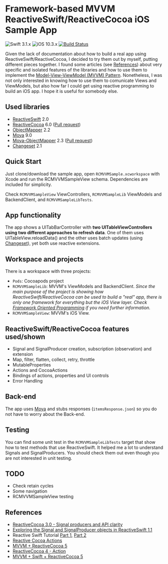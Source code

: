 # Framework-based MVVM ReactiveSwift/ReactiveCocoa iOS Sample App

![Swift 3.1.x](https://img.shields.io/badge/Swift-3.1.x-orange.svg) ![iOS 10.3.x](https://img.shields.io/badge/iOS-10.3.x-orange.svg) [![Build Status](https://travis-ci.org/albsala/RCMVVMSample.svg?branch=master)](https://travis-ci.org/albsala/RCMVVMSample)

Given the lack of documentation about how to build a real app using ReactiveSwift/ReactiveCocoa, I decided to try them out by myself, putting different pieces together. I found some articles (see [References](#references)) about very specific and isolated features of the libraries and how to use them to implement the [Model-View-ViewModel (MVVM) Pattern](https://en.wikipedia.org/wiki/Model–view–viewmodel). Nonetheless, I was not only interested in knowing how to use them to comunicate Views and ViewModels, but also how far I could get using reactive programming to build an iOS app. I hope it is useful for somebody else.

## Used libraries

* [ReactiveSwift](https://github.com/ReactiveCocoa/ReactiveSwift) 2.0 
* [ReactiveCocoa](https://github.com/ReactiveCocoa/ReactiveCocoa) 6.0 ([Pull request](https://github.com/ReactiveCocoa/ReactiveCocoa/pull/3504))
* [ObjectMapper](https://github.com/Hearst-DD/ObjectMapper) 2.2
* [Moya](https://github.com/Moya/Moya/releases) 9.0
* [Moya-ObjectMapper](https://github.com/ivanbruel/Moya-ObjectMapper) 2.3 ([Pull request](https://github.com/ivanbruel/Moya-ObjectMapper/pull/66))
* [Changeset](https://github.com/osteslag/Changeset) 2.1

## Quick Start
Just clone/download the sample app, open `RCMVVMSample.xcworkspace` with Xcode and run the RCMVVMSampleView schema. Dependencies are included for simplicity.

Check `RCMVVMSampleView` ViewControllers, `RCMVVMSampleLib` ViewModels and BackendClient, and `RCMVVMSampleLibTests`.

## App functionality

The app shows a UITabBarController with **two UITableViewControllers using two different approaches to refresh data**. One of them uses UITableView.reloadData() and the other uses batch updates (using [Changeset](https://github.com/osteslag/Changeset)), yet both use reactive extensions.

## Workspace and projects
There is a workspace with three projects: 

* `Pods`: Cocoapods project
* `RCMVVMSampleLib`: MVVM's ViewModels and BackendClient. *Since the main purpose of the project is showing how ReactiveSwift/ReactiveCocoa can be used to build a "real" app, there is only one framework for everything but the iOS View layer. Check [Framework Oriented Programming](http://frameworkoriented.io) if you need further information.*
* `RCMVVMSampleView`: MVVM's iOS View.

## ReactiveSwift/ReactiveCocoa features used/shown

* Signal and SignalProducer creation, subscription (observation) and extension
* Map, filter, flatten, collect, retry, throttle
* MutableProperties
* Actions and CocoaActions
* Bindings of actions, properties and UI controls
* Error Handling

## Back-end

The app uses [Moya](https://github.com/Moya/Moya/releases) and stubs responses (`itemsResponse.json`) so you do not have to worry about the Back-end.

## Testing

You can find some unit test in the `RCMVVMSampleLibTests` target that show how to test methods that use ReactiveSwift. It helped me a lot to understand Signals and SignalProducers. You should check them out even though you are not interested in unit testing.

## TODO

* Check retain cycles
* Some navigation
* RCMVVMSampleView testing


## References

* [ReactiveCocoa 3.0 - Signal producers and API clarity](http://blog.scottlogic.com/2015/04/28/reactive-cocoa-3-continued.html)
* [Exploring the Signal and SignalProducer objects in ReactiveSwift 1.1](https://gist.github.com/zxzxlch/9f9ff9e200f15d3f0aa7fee376d650b5)
* Reactive Swift Tutorial [Part 1](https://grillbiff.github.io/reactive_swift_part_1/), [Part 2](https://grillbiff.github.io/reactive_swift_part_2/)
* [Reactive Cocoa Actions](https://grillbiff.github.io/actions/)
* [MVVM + ReactiveCocoa 5](https://blog.joanzapata.com/mvvm-reactivecocoa-5/)
* [ReactiveCocoa 4 - Action](http://blog.brightinventions.pl/reactivecocoa-4-action/)
* [MVVM + Swift + ReactiveCocoa 5](https://medium.com/@hilmarbirgir/mvvm-swift-reactivecocoa-5-44274edaa56e)